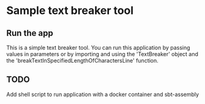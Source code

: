 <h1>Sample text breaker tool</h1>
<h2>
Run the app
</h2>
<p>
This is a simple text breaker tool. You can run this application by passing values in parameters or by importing and using the 'TextBreaker' object and the 'breakTextInSpecifiedLengthOfCharactersLine' function.
</p>
<h2>
TODO
</h2>
<p>Add shell script to run application with a docker container and sbt-assembly</p>